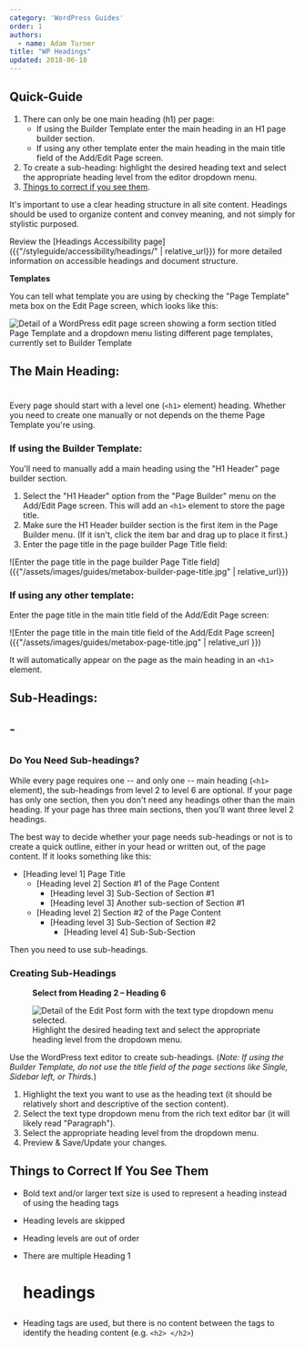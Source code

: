 ```yaml
---
category: 'WordPress Guides'
order: 1
authors:
  - name: Adam Turner
title: "WP Headings"
updated: 2018-06-18
---
```


<div class="clarification">

<h2>Quick-Guide</h2>

<ol>
	<li>There can only be one main heading (h1) per page:
		<ul>
			<li>If using the Builder Template enter the main heading in an H1 page builder section.</li>
			<li>If using any other template enter the main heading in the main title field of the Add/Edit Page screen.</li>
		</ul>
	</li>
	<li>To create a sub-heading: highlight the desired heading text and select the appropriate heading level from the editor dropdown menu.</li>
	<li><a href="#things-to-correct-if-you-see-them">Things to correct if you see them</a>.</li>
</ol>

</div>

It's important to use a clear heading structure in all site content. Headings should be used to organize content and convey meaning, and not simply for stylistic purposed.

Review the [Headings Accessibility page]({{"/styleguide/accessibility/headings/" | relative_url}}) for more detailed information on accessible headings and document structure.

<aside class="clarification">
	<p><strong>Templates</strong></p>
	<p>You can tell what template you are using by checking the "Page Template" meta box on the Edit Page screen, which looks like this:</p>
	<img alt="Detail of a WordPress edit page screen showing a form section titled Page Template and a dropdown menu listing different page templates, currently set to Builder Template" src="../../../assets/images/guides/metabox-page-template.jpg">
</aside>

## The Main Heading: <h1>

Every page should start with a level one (`<h1>` element) heading. Whether you need to create one manually or not depends on the theme Page Template you're using.

### If using the Builder Template:

You'll need to manually add a main heading using the "H1 Header" page builder section.

1. Select the "H1 Header" option from the "Page Builder" menu on the Add/Edit Page screen. This will add an `<h1>` element to store the page title.
2. Make sure the H1 Header builder section is the first item in the Page Builder menu. (If it isn't, click the item bar and drag up to place it first.)
3. Enter the page title in the page builder Page Title field:

![Enter the page title in the page builder Page Title field]({{"/assets/images/guides/metabox-builder-page-title.jpg" | relative_url}})

### If using any other template:

Enter the page title in the main title field of the Add/Edit Page screen:

![Enter the page title in the main title field of the Add/Edit Page screen]({{"/assets/images/guides/metabox-page-title.jpg" | relative_url }})

It will automatically appear on the page as the main heading in an `<h1>` element.

## Sub-Headings: <h2> - <h6>

### Do You Need Sub-headings?

While every page requires one -- and only one -- main heading (`<h1>` element), the sub-headings from level 2 to level 6 are optional. If your page has only one section, then you don't need any headings other than the main heading. If your page has three main sections, then you'll want three level 2 headings.

The best way to decide whether your page needs sub-headings or not is to create a quick outline, either in your head or written out, of the page content. If it looks something like this:

* [Heading level 1] Page Title
    - [Heading level 2] Section #1 of the Page Content
	    + [Heading level 3] Sub-Section of Section #1
		+ [Heading level 3] Another sub-section of Section #1
    - [Heading level 2] Section #2 of the Page Content
	    + [Heading level 3] Sub-Section of Section #2
		    * [Heading level 4] Sub-Sub-Section

Then you need to use sub-headings.

### Creating Sub-Headings

<figure class="aside clarification">
	<p><strong>Select from Heading 2 &ndash; Heading 6</strong></p>
	<img src="../../../assets/images/guides/editor-select-heading.jpg" alt="Detail of the Edit Post form with the text type dropdown menu selected.">
	<figcaption>Highlight the desired heading text and select the appropriate heading level from the dropdown menu.</figcaption>
</figure>

Use the WordPress text editor to create sub-headings. (*Note: If using the Builder Template, do not use the title field of the page sections like Single, Sidebar left, or Thirds.*)

1. Highlight the text you want to use as the heading text (it should be relatively short and descriptive of the section content).
2. Select the text type dropdown menu from the rich text editor bar (it will likely read "Paragraph").
3. Select the appropriate heading level from the dropdown menu.
4. Preview & Save/Update your changes.

## Things to Correct If You See Them

* Bold text and/or larger text size is used to represent a heading instead of using the heading tags

* Heading levels are skipped

* Heading levels are out of order

* There are multiple Heading 1 <h1> headings

* Heading tags are used, but there is no content between the tags to identify the heading content (e.g. `<h2> </h2>`)
